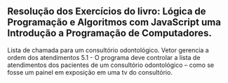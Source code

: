 ## Resolução dos Exercícios do livro: Lógica de Programação e Algoritmos com JavaScript uma Introdução a Programação de Computadores.

Lista de chamada para um consultório odontológico. Vetor gerencia a ordem dos atendimentos
5.1 - O programa deve controlar a lista de atendimentos dos pacientes de um consultório odontológico – como se fosse um painel em exposição em uma tv do consultório.
